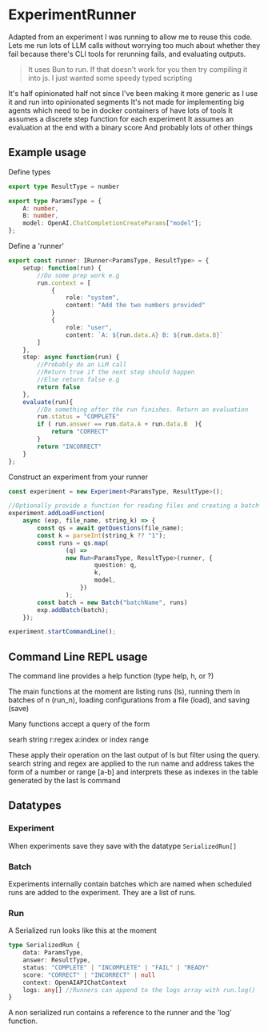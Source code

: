 # ExperimentRunner

Adapted from an experiment I was running to allow me to reuse this code. Lets me run lots of LLM calls without
worrying too much about whether they fail because there's CLI tools for rerunning fails, and evaluating outputs. 


> It uses Bun to run. If that doesn't work for you then try compiling it into js. I just wanted some speedy typed scripting

It's half opinionated half not since I've been making it more generic as I use it and run into opinionated segments
It's not made for implementing big agents which need to be in docker containers of have lots of tools
It assumes a discrete step function for each experiment
It assumes an evaluation at the end with a binary score
And probably lots of other things


## Example usage

Define types
```typescript
export type ResultType = number

export type ParamsType = {
    A: number,
    B: number,
    model: OpenAI.ChatCompletionCreateParams["model"];
};
```

Define a 'runner'
```typescript
export const runner: IRunner<ParamsType, ResultType> = {
    setup: function(run) {
        //Do some prep work e.g
        run.context = [
            {
                role: "system",
                content: "Add the two numbers provided"
            }
            {
                role: "user",
                content: `A: ${run.data.A} B: ${run.data.B}`
        ]
    },
    step: async function(run) {
        //Probably do an LLM call
        //Return true if the next step should happen
        //Else return false e.g
        return false
    },
    evaluate(run){
        //Do something after the run finishes. Return an evaluation
        run.status = "COMPLETE"
        if ( run.answer == run.data.A + run.data.B  ){
            return "CORRECT"
        }
        return "INCORRECT"
    }
};
```

Construct an experiment from your runner
```typescript
const experiment = new Experiment<ParamsType, ResultType>();

//Optionally provide a function for reading files and creating a batch of runs
experiment.addLoadFunction(
    async (exp, file_name, string_k) => {
        const qs = await getQuestions(file_name);
        const k = parseInt(string_k ?? "1");
        const runs = qs.map(
                (q) =>
                new Run<ParamsType, ResultType>(runner, {
                        question: q,
                        k,
                        model,
                    })
                );
        const batch = new Batch("batchName", runs)
        exp.addBatch(batch);
    });

experiment.startCommandLine();
```

## Command Line REPL usage


The command line provides a help function (type help, h, or ?)

The main functions at the moment are listing runs (ls), running them in batches of n (run_n), loading configurations from a file
(load), and saving (save)

Many functions accept a query of the form

searh string
r:regex
a:index or index range

These apply their operation on the last output of ls but filter using the query. search string and regex are applied to the run name
and address takes the form of a number or range [a-b] and interprets these as indexes in the table generated by the last ls command

## Datatypes

### Experiment

When experiments save they save with the datatype `SerializedRun[]`

### Batch

Experiments internally contain batches which are named when scheduled
runs are added to the experiment. They are a list of runs.

### Run

A Serialized run looks like this at the moment

```typescript
type SerializedRun {
    data: ParamsType,
    answer: ResultType,
    status: "COMPLETE" | "INCOMPLETE" | "FAIL" | "READY"
    score: "CORRECT" | "INCORRECT" | null
    context: OpenAIAPIChatContext
    logs: any[] //Runners can append to the logs array with run.log()
}
```

A non serialized run contains a reference to the runner and the 'log' function.




